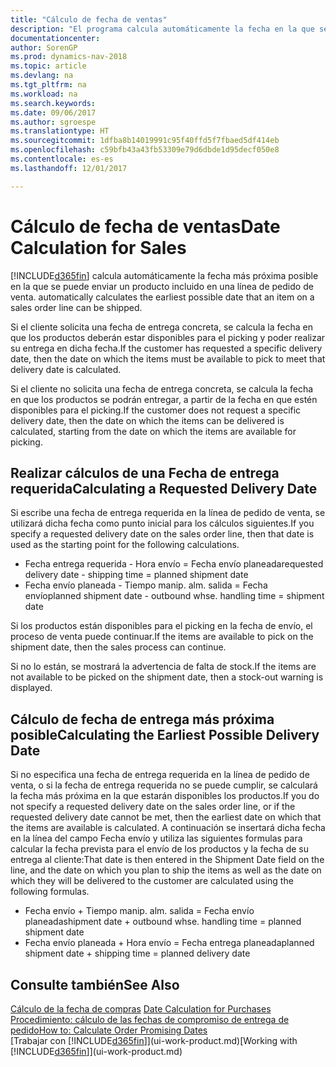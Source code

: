 ```yaml
---
title: "Cálculo de fecha de ventas"
description: "El programa calcula automáticamente la fecha en la que se debe solicitar un producto para tenerlo en el inventario en una fecha determinada. Esta es la fecha en la que puede contar con que los productos solicitados en una fecha determinada estén disponibles para picking."
documentationcenter: 
author: SorenGP
ms.prod: dynamics-nav-2018
ms.topic: article
ms.devlang: na
ms.tgt_pltfrm: na
ms.workload: na
ms.search.keywords: 
ms.date: 09/06/2017
ms.author: sgroespe
ms.translationtype: HT
ms.sourcegitcommit: 1dfba8b14019991c95f40ffd5f7fbaed5df414eb
ms.openlocfilehash: c59bfb43a43fb53309e79d6dbde1d95decf050e8
ms.contentlocale: es-es
ms.lasthandoff: 12/01/2017

---
```

# <a name="date-calculation-for-sales"></a><span data-ttu-id="34571-104">Cálculo de fecha de ventas</span><span class="sxs-lookup"><span data-stu-id="34571-104">Date Calculation for Sales</span></span>
[!INCLUDE[d365fin](includes/d365fin_md.md)]<span data-ttu-id="34571-105"> calcula automáticamente la fecha más próxima posible en la que se puede enviar un producto incluido en una línea de pedido de venta.</span><span class="sxs-lookup"><span data-stu-id="34571-105"> automatically calculates the earliest possible date that an item on a sales order line can be shipped.</span></span>

<span data-ttu-id="34571-106">Si el cliente solicita una fecha de entrega concreta, se calcula la fecha en que los productos deberán estar disponibles para el picking y poder realizar su entrega en dicha fecha.</span><span class="sxs-lookup"><span data-stu-id="34571-106">If the customer has requested a specific delivery date, then the date on which the items must be available to pick to meet that delivery date is calculated.</span></span>

<span data-ttu-id="34571-107">Si el cliente no solicita una fecha de entrega concreta, se calcula la fecha en que los productos se podrán entregar, a partir de la fecha en que estén disponibles para el picking.</span><span class="sxs-lookup"><span data-stu-id="34571-107">If the customer does not request a specific delivery date, then the date on which the items can be delivered is calculated, starting from the date on which the items are available for picking.</span></span>

## <a name="calculating-a-requested-delivery-date"></a><span data-ttu-id="34571-108">Realizar cálculos de una Fecha de entrega requerida</span><span class="sxs-lookup"><span data-stu-id="34571-108">Calculating a Requested Delivery Date</span></span>
<span data-ttu-id="34571-109">Si escribe una fecha de entrega requerida en la línea de pedido de venta, se utilizará dicha fecha como punto inicial para los cálculos siguientes.</span><span class="sxs-lookup"><span data-stu-id="34571-109">If you specify a requested delivery date on the sales order line, then that date is used as the starting point for the following calculations.</span></span>

- <span data-ttu-id="34571-110">Fecha entrega requerida - Hora envío = Fecha envío planeada</span><span class="sxs-lookup"><span data-stu-id="34571-110">requested delivery date - shipping time = planned shipment date</span></span>
- <span data-ttu-id="34571-111">Fecha envío planeada - Tiempo manip. alm. salida = Fecha envío</span><span class="sxs-lookup"><span data-stu-id="34571-111">planned shipment date - outbound whse. handling time = shipment date</span></span>

<span data-ttu-id="34571-112">Si los productos están disponibles para el picking en la fecha de envío, el proceso de venta puede continuar.</span><span class="sxs-lookup"><span data-stu-id="34571-112">If the items are available to pick on the shipment date, then the sales process can continue.</span></span>

<span data-ttu-id="34571-113">Si no lo están, se mostrará la advertencia de falta de stock.</span><span class="sxs-lookup"><span data-stu-id="34571-113">If the items are not available to be picked on the shipment date, then a stock-out warning is displayed.</span></span>

## <a name="calculating-the-earliest-possible-delivery-date"></a><span data-ttu-id="34571-114">Cálculo de fecha de entrega más próxima posible</span><span class="sxs-lookup"><span data-stu-id="34571-114">Calculating the Earliest Possible Delivery Date</span></span>
<span data-ttu-id="34571-115">Si no especifica una fecha de entrega requerida en la línea de pedido de venta, o si la fecha de entrega requerida no se puede cumplir, se calculará la fecha más próxima en la que estarán disponibles los productos.</span><span class="sxs-lookup"><span data-stu-id="34571-115">If you do not specify a requested delivery date on the sales order line, or if the requested delivery date cannot be met, then the earliest date on which that the items are available is calculated.</span></span> <span data-ttu-id="34571-116">A continuación se insertará dicha fecha en la línea del campo Fecha envío y utiliza las siguientes formulas para calcular la fecha prevista para el envío de los productos y la fecha de su entrega al cliente:</span><span class="sxs-lookup"><span data-stu-id="34571-116">That date is then entered in the Shipment Date field on the line, and the date on which you plan to ship the items as well as the date on which they will be delivered to the customer are calculated using the following formulas.</span></span>

- <span data-ttu-id="34571-117">Fecha envío + Tiempo manip. alm. salida = Fecha envío planeada</span><span class="sxs-lookup"><span data-stu-id="34571-117">shipment date + outbound whse. handling time = planned shipment date</span></span>
- <span data-ttu-id="34571-118">Fecha envío planeada + Hora envío = Fecha entrega planeada</span><span class="sxs-lookup"><span data-stu-id="34571-118">planned shipment date + shipping time = planned delivery date</span></span>


## <a name="see-also"></a><span data-ttu-id="34571-119">Consulte también</span><span class="sxs-lookup"><span data-stu-id="34571-119">See Also</span></span>  
 <span data-ttu-id="34571-120">[Cálculo de la fecha de compras](purchasing-date-calculation-for-purchases.md) </span><span class="sxs-lookup"><span data-stu-id="34571-120">[Date Calculation for Purchases](purchasing-date-calculation-for-purchases.md) </span></span>  
 [<span data-ttu-id="34571-121">Procedimiento: cálculo de las fechas de compromiso de entrega de pedido</span><span class="sxs-lookup"><span data-stu-id="34571-121">How to: Calculate Order Promising Dates</span></span>](sales-how-to-calculate-order-promising-dates.md)  
 <span data-ttu-id="34571-122">[Trabajar con [!INCLUDE[d365fin](includes/d365fin_md.md)]](ui-work-product.md)</span><span class="sxs-lookup"><span data-stu-id="34571-122">[Working with [!INCLUDE[d365fin](includes/d365fin_md.md)]](ui-work-product.md)</span></span>


